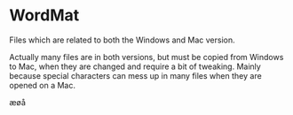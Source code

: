 # WordMat

Files which are related to both the Windows and Mac version.

Actually many files are in both versions, but must be copied from Windows to Mac, when they are changed and require a bit of tweaking.
Mainly because special characters can mess up in many files when they are opened on a Mac.

æøå